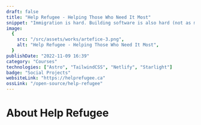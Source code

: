 ```yaml
---
draft: false
title: "Help Refugee - Helping Those Who Need It Most"
snippet: "Immigration is hard. Building software is also hard (not as much). But having detailed and easy-to-understand documentation can make both of these things a bit easier. That's why we are building Help Refugee, a platform that helps Canadian refugees find the information they need to start a new life."
image:
  {
    src: "/src/assets/works/artefice-3.png",
    alt: "Help Refugee - Helping Those Who Need It Most",
  }
publishDate: "2022-11-09 16:39"
category: "Courses"
technologies: ["Astro", "TailwindCSS", "Netlify", "Starlight"]
badge: "Social Projects"
websiteLink: "https://helprefugee.ca"
ossLink: "/open-source/help-refugee"
---
```


# About Help Refugee